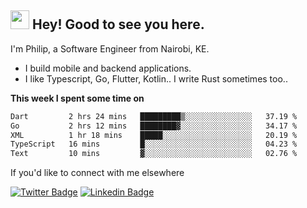 <h2><img src="https://slackmojis.com/emojis/3643-cool-doge/download" width="30"/> Hey! Good to see you here.</h2>

<p>I'm Philip, a Software Engineer from Nairobi, KE. 

- I build mobile and backend applications.
- I like Typescript, Go, Flutter, Kotlin.. I write Rust sometimes too..</p>

**This week I spent some time on**
<!--START_SECTION:waka-->

```txt
Dart         2 hrs 24 mins   █████████▒░░░░░░░░░░░░░░░   37.19 %
Go           2 hrs 12 mins   ████████▓░░░░░░░░░░░░░░░░   34.17 %
XML          1 hr 18 mins    █████░░░░░░░░░░░░░░░░░░░░   20.19 %
TypeScript   16 mins         █░░░░░░░░░░░░░░░░░░░░░░░░   04.23 %
Text         10 mins         ▓░░░░░░░░░░░░░░░░░░░░░░░░   02.76 %
```

<!--END_SECTION:waka-->

If you'd like to connect with me elsewhere

[![Twitter Badge](https://img.shields.io/badge/-Twitter-1ca0f1?style=flat-square&labelColor=1ca0f1&logo=twitter&logoColor=white&link=https://twitter.com/_diogorodrigues)](https://twitter.com/kimathiphil)  [![Linkedin Badge](https://img.shields.io/badge/-LinkedIn-blue?style=flat-square&logo=Linkedin&logoColor=white&link=https://www.linkedin.com/in/philip-kimathi-2604a9114/)](https://www.linkedin.com/in/philip-kimathi-2604a9114/)
